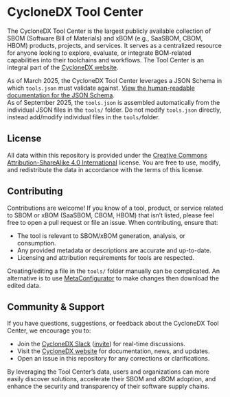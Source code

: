# CycloneDX Tool Center

The CycloneDX Tool Center is the largest publicly available collection of SBOM (Software Bill of Materials) and xBOM (e.g., SaaSBOM, CBOM, HBOM) products, projects, and services. It serves as a centralized resource for anyone looking to explore, evaluate, or integrate BOM-related capabilities into their toolchains and workflows. The Tool Center is an integral part of the [CycloneDX website](https://cyclonedx.org).

As of March 2025, the CycloneDX Tool Center leverages a JSON Schema in which `tools.json` must validate against. [View the human-readable documentation for the JSON Schema](https://cyclonedx.github.io/tool-center/).  
As of September 2025, the `tools.json` is assembled automatically from the individual JSON files in the `tools/` folder. Do not modify `tools.json` directly, instead add/modify individual files in the `tools/`folder.

## License

All data within this repository is provided under the [Creative Commons Attribution-ShareAlike 4.0 International](https://creativecommons.org/licenses/by-sa/4.0/) license. You are free to use, modify, and redistribute the data in accordance with the terms of this license.

## Contributing

Contributions are welcome! If you know of a tool, product, or service related to SBOM or xBOM (SaaSBOM, CBOM, HBOM) that isn’t listed, please feel free to open a pull request or file an issue. When contributing, ensure that:

- The tool is relevant to SBOM/xBOM generation, analysis, or consumption.
- Any provided metadata or descriptions are accurate and up-to-date.
- Licensing and attribution requirements for tools are respected.

Creating/editing a file in the `tools/` folder manually can be complicated. An alternative is to use
[MetaConfigurator](https://www.metaconfigurator.org?schema=https://raw.githubusercontent.com/CycloneDX/tool-center/refs/heads/main/schemas/tool.schema.json&settings=https://raw.githubusercontent.com/CycloneDX/tool-center/refs/heads/main/metaConfiguratorSettings.json) to make changes then download the edited data.

## Community & Support

If you have questions, suggestions, or feedback about the CycloneDX Tool Center, we encourage you to:

- Join the [CycloneDX Slack](https://cyclonedx.org/slack) ([invite](https://cyclonedx.org/slack/invite)) for real-time discussions.
- Visit the [CycloneDX website](https://cyclonedx.org) for documentation, news, and updates.
- Open an issue in this repository for any corrections or clarifications.

By leveraging the Tool Center’s data, users and organizations can more easily discover solutions, accelerate their SBOM and xBOM adoption, and enhance the security and transparency of their software supply chains.
